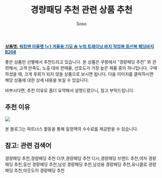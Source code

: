 ﻿---
layout: post
title:  "경량패딩 추천 관련 상품 추천"
author: Soso
categories: [ 디저털/가전 ]
tags: [경량패딩 추천,경량패딩 추천 더쿠,경량패딩 추천 디시,경량패딩 브랜드 추천,여자 경량패딩 추천,등산 경량패딩 추천,남성 경량패딩 추천,남성용 경량패딩 추천,유니클로 경량패딩 추천,아웃도어 경량패딩 추천]
image: https://ads-partners.coupang.com/image1/x6ILZDraOR4Nf8nRx9pxRXu7N5os6pDTgA5UR-jBK2Ny8yUTXlqGDKBP6XDB2ISu-Mm32xcxdK1BYIKFalARgypk8OeUVDFuhWDMbs6d7iRbHtpFNHLQwcUuw-87_LwYXwQPrMVTFGQ1NnZX16Ymex_SjLnclOBbEmdDIugIgqcVxCdUbG-Q2FbeX_ROX4e8ZIdww-7I2_EyAr1NflvCghrdNtTuWknJRsX0Q4W-pPGdS-Cqbpt2PdTuXrVZJ6EiKDiHIsjzvFvxP8Wpbq4IiMhNxLkK3F8_l6F_DaidwZPCQiJM 
description: "쿠팡에서 경량패딩 추천 관련 상품으로 가장 고객 선호도가 높은 제품 중 하나입니다."
---

<a href="https://link.coupang.com/re/AFFSDP?lptag=AF5673682&pageKey=6173480574&itemId=12066372846&vendorItemId=79338397274&traceid=V0-153-ee44a9debb495749&clickBeacon=T%2F2PIiRmblu81hpePTsNFxzde4%2BtM4xo%2BOxSsnTa0YZv2wO1qyjlEXVrdSnHHqKHhROhzeCVu745r34gY0vwebM7m5c0%2Bc752ZASwQpP%2BUr8%2FcL3aPSb8%2FmYFfnIdbiYkeRL3Ndm8VKdmB7%2FmHLYiD1ZgMr7pElQyJZ3tLml0IiEv59DHPbL1GiLMqthhd4HH0E7g8ZRZad1QpkBLEjwoGiUZxQZdu1rii6t%2FVGx614zKtPa5fWwhfshJak4e61AJZQEfDtR8waV2R%2BYo9m3TB9PlSA9JRyYYAMzT3%2BjO8hYQJPw471hHrZeZt3bpmrWnXTST4gLxGLopKUTldZLgOHcXMJ40xVuzsZ%2Fqu7nlgri%2BoA9l9NB3MWHuYGWCn0TWqjG65i4jJ1FXUqrf231BiYLEpCi3YYOnwfeXRIX9KxfaP1vd3%2FVsuZRSCoQKdY8aP%2B%2B%2B1boGFc8ZqE7XpQ5Y2eSDJaxrj443q%2Fuv1bo1w0QbABYBquze4cSCDXPsKT82HbgCFpeDIi2qvNkzfRFUzjgmCrznLZa%2BBoeIfr6Dfsl1gitVElvxISmrHkx9asNB4avM%2FloRxnHyDdsmeMG7ZR6h88LoBXjM%2FCNiu%2FfLfzLJTfO95QjOibMGNGubYorrNg2lTsgMsoqiIHDYA%2Flrp11Hs%2BSRcOmDFri1O7Fs0fVXpHXFsEcry5xdcvOXlvVvYa6ygj0Scy1iZyhUHNKhQw%2FHuEWlkgkMrzf4kmCuLfa%2FXOJOmpRw80oGeU52XRngjBhOy4yQeAiEdOfoREN0Kpia1vE3u%2BNwOlL6gFfYoyPPcwq2ZJfXo0pEa0BAyNLUuiVo%2BpnyW1f2EET6zOFRa3NuKEyaCRPwX6ezBnUwFdAc5J0KwE962F9T8VBj7M6&requestid=20231116175000797149961248&token=31850C%7CMIXED"><b>상품명: <font color='#01579B'>워킹맨 아울렛 1+1 겨울용 기모 솜 누빔 트레이닝 바지 작업복 등산복 패딩바지 B208</font></b></a>

좋은 상품만 선별해서 추천드리고 있습니다.
본 상품은 쿠팡에서 "경량패딩 추천" 와 관련해서, 고객 만족도, 노출 대비 판매율, 선호도가 가장 높은 제품 중의 하나입니다.
구매하셨을 때, 크게 후회가 되지 않을 상품으로 보시면 됩니다. 
다음 이미지를 클릭하시면 해당 상품에 대한 상세 내용을 보실 수 있습니다.

바쁘시다면, 추천 이유로 좀더 요약해서 설명드렸으니, 참고 부탁드립니다.

## 추천 이유 

<a href="https://link.coupang.com/re/AFFSDP?lptag=AF5673682&pageKey=6173480574&itemId=12066372846&vendorItemId=79338397274&traceid=V0-153-ee44a9debb495749&clickBeacon=T%2F2PIiRmblu81hpePTsNFxzde4%2BtM4xo%2BOxSsnTa0YZv2wO1qyjlEXVrdSnHHqKHhROhzeCVu745r34gY0vwebM7m5c0%2Bc752ZASwQpP%2BUr8%2FcL3aPSb8%2FmYFfnIdbiYkeRL3Ndm8VKdmB7%2FmHLYiD1ZgMr7pElQyJZ3tLml0IiEv59DHPbL1GiLMqthhd4HH0E7g8ZRZad1QpkBLEjwoGiUZxQZdu1rii6t%2FVGx614zKtPa5fWwhfshJak4e61AJZQEfDtR8waV2R%2BYo9m3TB9PlSA9JRyYYAMzT3%2BjO8hYQJPw471hHrZeZt3bpmrWnXTST4gLxGLopKUTldZLgOHcXMJ40xVuzsZ%2Fqu7nlgri%2BoA9l9NB3MWHuYGWCn0TWqjG65i4jJ1FXUqrf231BiYLEpCi3YYOnwfeXRIX9KxfaP1vd3%2FVsuZRSCoQKdY8aP%2B%2B%2B1boGFc8ZqE7XpQ5Y2eSDJaxrj443q%2Fuv1bo1w0QbABYBquze4cSCDXPsKT82HbgCFpeDIi2qvNkzfRFUzjgmCrznLZa%2BBoeIfr6Dfsl1gitVElvxISmrHkx9asNB4avM%2FloRxnHyDdsmeMG7ZR6h88LoBXjM%2FCNiu%2FfLfzLJTfO95QjOibMGNGubYorrNg2lTsgMsoqiIHDYA%2Flrp11Hs%2BSRcOmDFri1O7Fs0fVXpHXFsEcry5xdcvOXlvVvYa6ygj0Scy1iZyhUHNKhQw%2FHuEWlkgkMrzf4kmCuLfa%2FXOJOmpRw80oGeU52XRngjBhOy4yQeAiEdOfoREN0Kpia1vE3u%2BNwOlL6gFfYoyPPcwq2ZJfXo0pEa0BAyNLUuiVo%2BpnyW1f2EET6zOFRa3NuKEyaCRPwX6ezBnUwFdAc5J0KwE962F9T8VBj7M6&requestid=20231116175000797149961248&token=31850C%7CMIXED"><img src="https://thumbnail6.coupangcdn.com/thumbnails/remote/q89/image/vendor_inventory/1e6e/3e4cea477b8b64c528694522cba63a040ca8c45d52e1c0cb1d6e4529122b.jpg"></a> 

본 블로그는 파트너스 활동을 통해 일정액의 수수료를 제공받을 수 있습니다.

## 참고: 관련 검색어    
경량패딩 추천,경량패딩 추천 더쿠,경량패딩 추천 디시,경량패딩 브랜드 추천,여자 경량패딩 추천,등산 경량패딩 추천,남성 경량패딩 추천,남성용 경량패딩 추천,유니클로 경량패딩 추천,아웃도어 경량패딩 추천